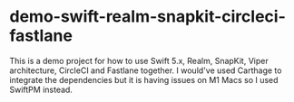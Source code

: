 # demo-swift-realm-snapkit-circleci-fastlane

This is a demo project for how to use Swift 5.x, Realm, SnapKit, Viper architecture, CircleCI and Fastlane together. I would've used Carthage to integrate the dependencies but it is having issues on M1 Macs so I used SwiftPM instead.
